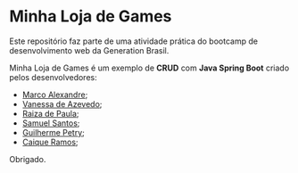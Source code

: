 # Minha Loja de Games

Este repositório faz parte de uma atividade prática do bootcamp de desenvolvimento web da Generation Brasil.

Minha Loja de Games é um exemplo de **CRUD** com **Java Spring Boot** criado pelos desenvolvedores:

* [Marco Alexandre](https://github.com/MzAlexandre);
* [Vanessa de Azevedo](https://github.com/vanessa-azevedo-silva);
* [Raiza de Paula](https://github.com/raizapaula93);
* [Samuel Santos](https://github.com/Sam-Pina);
* [Guilherme Petry](https://github.com/petry078/);
* [Caique Ramos](https://github.com/caiqueramos08);

Obrigado.